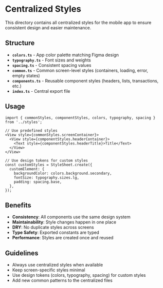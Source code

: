 # Centralized Styles

This directory contains all centralized styles for the mobile app to ensure consistent design and easier maintenance.

## Structure

- **`colors.ts`** - App color palette matching Figma design
- **`typography.ts`** - Font sizes and weights
- **`spacing.ts`** - Consistent spacing values
- **`common.ts`** - Common screen-level styles (containers, loading, error, empty states)
- **`components.ts`** - Reusable component styles (headers, lists, transactions, etc.)
- **`index.ts`** - Central export file

## Usage

```tsx
import { commonStyles, componentStyles, colors, typography, spacing } from '../styles';

// Use predefined styles
<View style={commonStyles.screenContainer}>
  <View style={componentStyles.headerContainer}>
    <Text style={componentStyles.headerTitle}>Title</Text>
  </View>
</View>

// Use design tokens for custom styles
const customStyles = StyleSheet.create({
  customElement: {
    backgroundColor: colors.background.secondary,
    fontSize: typography.sizes.lg,
    padding: spacing.base,
  },
});
```

## Benefits

- **Consistency**: All components use the same design system
- **Maintainability**: Style changes happen in one place
- **DRY**: No duplicate styles across screens
- **Type Safety**: Exported constants are typed
- **Performance**: Styles are created once and reused

## Guidelines

- Always use centralized styles when available
- Keep screen-specific styles minimal
- Use design tokens (colors, typography, spacing) for custom styles
- Add new common patterns to the centralized files
